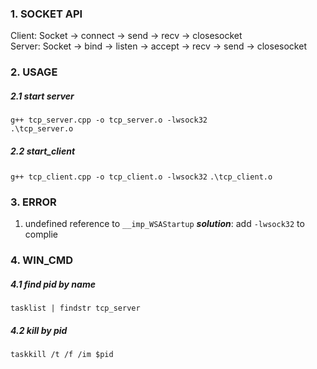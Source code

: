 ### 1. SOCKET API
Client: Socket -> connect -> send -> recv -> closesocket <br>
Server: Socket -> bind -> listen -> accept -> recv -> send -> closesocket


### 2. USAGE
##### 2.1 start server
`g++ tcp_server.cpp -o tcp_server.o -lwsock32` <br>
`.\tcp_server.o`

##### 2.2 start_client
`g++ tcp_client.cpp -o tcp_client.o -lwsock32`
`.\tcp_client.o`

### 3. ERROR
1. undefined reference to `__imp_WSAStartup`
**_solution_**:  add `-lwsock32`  to complie


### 4. WIN_CMD
##### 4.1 find pid by name
`tasklist | findstr tcp_server`
##### 4.2 kill by pid
`taskkill /t /f /im $pid`
